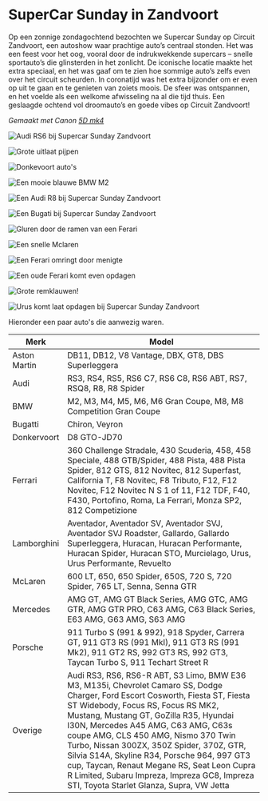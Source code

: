# SuperCar Sunday in Zandvoort

Op een zonnige zondagochtend bezochten we Supercar Sunday op Circuit Zandvoort, een autoshow waar prachtige auto’s centraal stonden. Het was een feest voor het oog, vooral door de indrukwekkende supercars – snelle sportauto’s die glinsterden in het zonlicht. De iconische locatie maakte het extra speciaal, en het was gaaf om te zien hoe sommige auto’s zelfs even over het circuit scheurden. In coronatijd was het extra bijzonder om er even op uit te gaan en te genieten van zoiets moois. De sfeer was ontspannen, en het voelde als een welkome afwisseling na al die tijd thuis. Een geslaagde ochtend vol droomauto’s en goede vibes op Circuit Zandvoort!

_Gemaakt met Canon [5D mk4](../over-mij.md)_

![Audi RS6 bij Supercar Sunday Zandvoort](https://imagekit.rohan-10.workers.dev?url=https://ik.imagekit.io/rhn00jwt/tr:w-900/2020-09-20-superCarSunday-zandvoort/carsunday_20200920_01.jpg)

![Grote uitlaat pijpen](https://imagekit.rohan-10.workers.dev?url=https://ik.imagekit.io/rhn00jwt/tr:w-900/2020-09-20-superCarSunday-zandvoort/carsunday_20200920_02.jpg)

![Donkevoort auto's](https://imagekit.rohan-10.workers.dev?url=https://ik.imagekit.io/rhn00jwt/tr:w-900/2020-09-20-superCarSunday-zandvoort/collage-01.jpg)

![Een mooie blauwe BMW M2](https://imagekit.rohan-10.workers.dev?url=https://ik.imagekit.io/rhn00jwt/tr:w-900/2020-09-20-superCarSunday-zandvoort/carsunday_20200920_03.jpg)

![Een Audi R8 bij Supercar Sunday Zandvoort](https://imagekit.rohan-10.workers.dev?url=https://ik.imagekit.io/rhn00jwt/tr:w-900/2020-09-20-superCarSunday-zandvoort/carsunday_20200920_04.jpg)

![Een Bugati bij Supercar Sunday Zandvoort](https://imagekit.rohan-10.workers.dev?url=https://ik.imagekit.io/rhn00jwt/tr:w-900/2020-09-20-superCarSunday-zandvoort/carsunday_20200920_07.jpg)

![Gluren door de ramen van een Ferari](https://imagekit.rohan-10.workers.dev?url=https://ik.imagekit.io/rhn00jwt/tr:w-900/2020-09-20-superCarSunday-zandvoort/carsunday_20200920_10.jpg)

![Een snelle Mclaren](https://imagekit.rohan-10.workers.dev?url=https://ik.imagekit.io/rhn00jwt/tr:w-900/2020-09-20-superCarSunday-zandvoort/carsunday_20200920_11.jpg)

![Een Ferari omringt door menigte](https://imagekit.rohan-10.workers.dev?url=https://ik.imagekit.io/rhn00jwt/tr:w-900/2020-09-20-superCarSunday-zandvoort/carsunday_20200920_12.jpg)

![Een oude Ferari komt even opdagen](https://imagekit.rohan-10.workers.dev?url=https://ik.imagekit.io/rhn00jwt/tr:w-900/2020-09-20-superCarSunday-zandvoort/carsunday_20200920_13.jpg)

![Grote remklauwen!](https://imagekit.rohan-10.workers.dev?url=https://ik.imagekit.io/rhn00jwt/tr:w-900/2020-09-20-superCarSunday-zandvoort/collage-02.jpg)

![Urus komt laat opdagen bij Supercar Sunday Zandvoort](https://imagekit.rohan-10.workers.dev?url=https://ik.imagekit.io/rhn00jwt/tr:w-900/2020-09-20-superCarSunday-zandvoort/carsunday_20200920_14.jpg)

Hieronder een paar auto's die aanwezig waren.

| Merk         | Model                                                                                                                                                                                                                                                                                                                                                                                                                                                                                                                                |
| ------------ | ------------------------------------------------------------------------------------------------------------------------------------------------------------------------------------------------------------------------------------------------------------------------------------------------------------------------------------------------------------------------------------------------------------------------------------------------------------------------------------------------------------------------------------ |
| Aston Martin | DB11, DB12, V8 Vantage, DBX, GT8, DBS Superleggera                                                                                                                                                                                                                                                                                                                                                                                                                                                                                   |
| Audi         | RS3, RS4, RS5, RS6 C7, RS6 C8, RS6 ABT, RS7, RSQ8, R8, R8 Spider                                                                                                                                                                                                                                                                                                                                                                                                                                                                     |
| BMW          | M2, M3, M4, M5, M6, M6 Gran Coupe, M8, M8 Competition Gran Coupe                                                                                                                                                                                                                                                                                                                                                                                                                                                                     |
| Bugatti      | Chiron, Veyron                                                                                                                                                                                                                                                                                                                                                                                                                                                                                                                       |
| Donkervoort  | D8 GTO-JD70                                                                                                                                                                                                                                                                                                                                                                                                                                                                                                                          |
| Ferrari      | 360 Challenge Stradale, 430 Scuderia, 458, 458 Speciale, 488 GTB/Spider, 488 Pista, 488 Pista Spider, 812 GTS, 812 Novitec, 812 Superfast, California T, F8 Novitec, F8 Tributo, F12, F12 Novitec, F12 Novitec N S 1 of 11, F12 TDF, F40, F430, Portofino, Roma, La Ferrari, Monza SP2, 812 Competizione                                                                                                                                                                                                                             |
| Lamborghini  | Aventador, Aventador SV, Aventador SVJ, Aventador SVJ Roadster, Gallardo, Gallardo Superleggera, Huracan, Huracan Performante, Huracan Spider, Huracan STO, Murcielago, Urus, Urus Performante, Revuelto                                                                                                                                                                                                                                                                                                                             |
| McLaren      | 600 LT, 650, 650 Spider, 650S, 720 S, 720 Spider, 765 LT, Senna, Senna GTR                                                                                                                                                                                                                                                                                                                                                                                                                                                           |
| Mercedes     | AMG GT, AMG GT Black Series, AMG GTC, AMG GTR, AMG GTR PRO, C63 AMG, C63 Black Series, E63 AMG, G63 AMG, S63 AMG                                                                                                                                                                                                                                                                                                                                                                                                                     |
| Porsche      | 911 Turbo S (991 & 992), 918 Spyder, Carrera GT, 911 GT3 RS (991 MkI), 911 GT3 RS (991 Mk2), 911 GT2 RS, 992 GT3 RS, 992 GT3, Taycan Turbo S, 911 Techart Street R                                                                                                                                                                                                                                                                                                                                                                   |
| Overige      | Audi RS3, RS6, RS6-R ABT, S3 Limo, BMW E36 M3, M135i, Chevrolet Camaro SS, Dodge Charger, Ford Escort Cosworth, Fiesta ST, Fiesta ST Widebody, Focus RS, Focus RS MK2, Mustang, Mustang GT, GoZilla R35, Hyundai I30N, Mercedes A45 AMG, C63 AMG, C63s coupe AMG, CLS 450 AMG, Nismo 370 Twin Turbo, Nissan 300ZX, 350Z Spider, 370Z, GTR, Silvia S14A, Skyline R34, Porsche 964, 997 GT3 cup, Taycan, Renaut Megane RS, Seat Leon Cupra R Limited, Subaru Impreza, Impreza GC8, Impreza STI, Toyota Starlet Glanza, Supra, VW Jetta |
